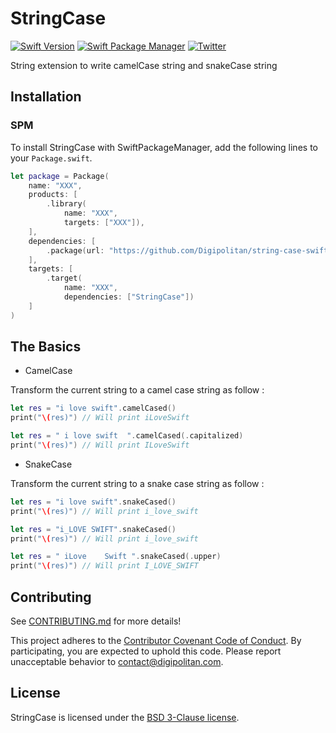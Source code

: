 StringCase
=================================

[![Swift Version](https://img.shields.io/badge/swift-4.0-orange.svg?style=flat)](https://developer.apple.com/swift/)
[![Swift Package Manager](https://rawgit.com/jlyonsmith/artwork/master/SwiftPackageManager/swiftpackagemanager-compatible.svg)](https://swift.org/package-manager/)
[![Twitter](https://img.shields.io/badge/twitter-@Digipolitan-blue.svg?style=flat)](http://twitter.com/Digipolitan)

String extension to write camelCase string and snakeCase string

## Installation

### SPM

To install StringCase with SwiftPackageManager, add the following lines to your `Package.swift`.

```swift
let package = Package(
    name: "XXX",
    products: [
        .library(
            name: "XXX",
            targets: ["XXX"]),
    ],
    dependencies: [
        .package(url: "https://github.com/Digipolitan/string-case-swift.git", from: "1.0.0")
    ],
    targets: [
        .target(
            name: "XXX",
            dependencies: ["StringCase"])
    ]
)
```

## The Basics

- CamelCase

Transform the current string to a camel case string as follow :

```swift
let res = "i love swift".camelCased()
print("\(res)") // Will print iLoveSwift
```

```swift
let res = " i love swift  ".camelCased(.capitalized)
print("\(res)") // Will print ILoveSwift
```

- SnakeCase

Transform the current string to a snake case string as follow :

```swift
let res = "i love swift".snakeCased()
print("\(res)") // Will print i_love_swift
```

```swift
let res = "i_LOVE SWIFT".snakeCased()
print("\(res)") // Will print i_love_swift
```

```swift
let res = " iLove    Swift ".snakeCased(.upper)
print("\(res)") // Will print I_LOVE_SWIFT
```

## Contributing

See [CONTRIBUTING.md](CONTRIBUTING.md) for more details!

This project adheres to the [Contributor Covenant Code of Conduct](CODE_OF_CONDUCT.md).
By participating, you are expected to uphold this code. Please report
unacceptable behavior to [contact@digipolitan.com](mailto:contact@digipolitan.com).

## License

StringCase is licensed under the [BSD 3-Clause license](LICENSE).
